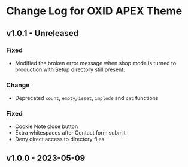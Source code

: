 # Change Log for OXID APEX Theme

## v1.0.1 - Unreleased


### Fixed
- Modified the broken error message when shop mode is turned to production with Setup directory still present. 

### Change
- Deprecated `count`, `empty`, `isset`, `implode` and `cat` functions

### Fixed
- Cookie Note close button
- Extra whitespaces after Contact form submit
- Deny direct access to directory files

## v1.0.0 - 2023-05-09
